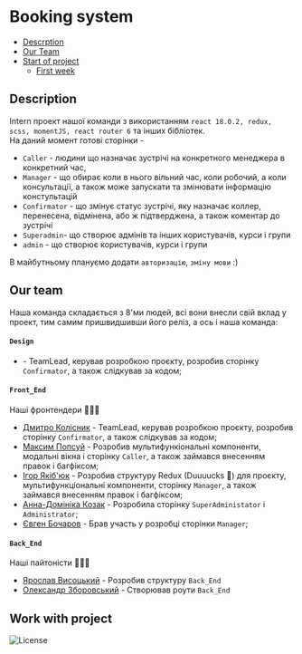 # Booking system
- [Descrption](#description)
- [Our Team](#our-team)
- [Start of project](#work-with-project)
  - [First week](#перший-тиждень)

## Description

Intern проект нашої команди з використанням `react 18.0.2, redux, scss, momentJS, react router 6` та інших бібліотек.   
На даний момент готові сторінки -
- `Caller` - людини що назначає зустрічі на конкретного менеджера в конкретний час,   
- `Manager` - що обирає коли в нього вільний час, коли робочий, а коли консультації, а також може запускати та змінювати інформацію констультацій
- `Confirmator` - що змінує статус зустрічі, яку назначає коллер, перенесена, відмінена, або ж підтверджена, а також коментар до зустрічі
- `Superadmin`- що створює адмінів та інших користувачів, курси і групи
- `admin` - що створює користувачів, курси і групи

В майбутньому плануємо додати `авторизацію`, `зміну мови` :)

## Our team

Наша команда складається з 8'ми людей, всі вони внесли свій вклад у проект, тим самим пришвидшивши його реліз, а ось і наша команда:

#### `Design`
- [](https://github.com/DmytroKolisnyk2) - TeamLead, керував розробкою проєкту, розробив сторінку `Confirmator`, а також слідкував за кодом;

#### `Front_End`
  Наші фронтендери 🥰🥰🥰
- [Дмитро Колісник](https://github.com/DmytroKolisnyk2) - TeamLead, керував розробкою проєкту, розробив сторінку `Confirmator`, а також слідкував за кодом;
- [Максим Попсуй](https://github.com/MaxPopsuy)  - Розробив мультифункіональні компоненти, модальні вікна і сторінку `Caller`, а також займався внесенням правок і багфіксом; 
- [Ігор Якіб'юк](https://github.com/Igoryakib)   - Розробив структуру Redux (Duuuucks 🦆) для проєкту, мультифункціональні компоненти, сторінку `Manager`, а також займався внесенням правок і багфіксом;
- [Анна-Домініка Козак](https://github.com/Anna-Dominika1) - Розробила сторінку `SuperAdministator` і `Administrator`;  
- [Євген Бочаров](https://github.com/Eugene-Bocharov)   - Брав участь у розробці сторінки `Manager`;

#### `Back_End`
Наші пайтоністи 🥰🥰🥰
- [Ярослав Висоцький](https://github.com/Yaroslav702) - Розробив структуру `Back_End`  
- [Олександр Зборовський](https://github.com/dormyyy)  - Створював роути `Back_End`


## Work with project


![License](https://img.shields.io/badge/-License:_Goiteens-292D3E?style=for-the-badge)
